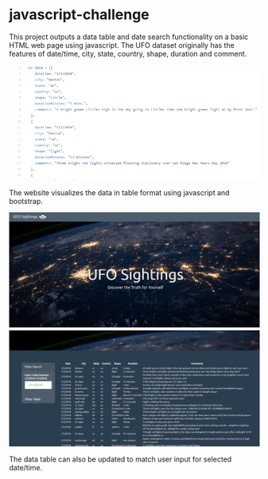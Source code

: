# javascript-challenge

This project outputs a data table and date search functionality on a basic HTML web page using javascript. 
The UFO dataset originally has the features of date/time, city, state, country, shape, duration and comment.  

![](images/ufo_data.png)  

The website visualizes the data in table format using javascript and bootstrap.  

![](images/top.png)
![](images/table.png)  

The data table can also be updated to match user input for selected date/time. 
